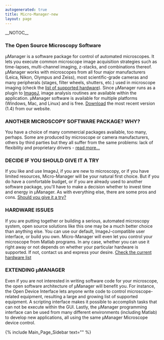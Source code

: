 ```yaml
---
autogenerated: true
title: Micro-Manager-new
layout: page
---
```


\_\_NOTOC\_\_

### The Open Source Microscopy Software

μManager is a software package for control of automated microscopes. It
lets you execute common microscope image acquisition strategies such as
time-lapses, multi-channel imaging, z-stacks, and combinations thereof.
μManager works with microscopes from all four major manufacturers
(Leica, Nikon, Olympus and Zeiss), most scientific-grade cameras and
many peripherals (stages, filter wheels, shutters, etc.) used in
microscope imaging (check the [list of supported
hardware](Device_Support "wikilink")). Since μManager runs as a plugin
to [ImageJ](http://rsb.info.nih.gov/ij/), image analysis routines are
available within the application. μManager software is available for
multiple platforms (Windows, Mac, and Linux) and is free.
[Download](Download_Micro-Manager_Latest_Release "wikilink") the most
recent version (1.4) from our website.

### ANOTHER MICROSCOPY SOFTWARE PACKAGE? WHY?

You have a choice of many commercial packages available, too many,
perhaps. Some are produced by microscope or camera manufacturers, others
by third parties but they all suffer from the same problems: lack of
flexibility and proprietary drivers - [read
more...](http://valelab.ucsf.edu/~MM/MMwiki/index.php/Why_Micro-Manager%3F)

### DECIDE IF YOU SHOULD GIVE IT A TRY

If you like and use ImageJ, if you are new to microscopy, or if you have
limited resources, Micro-Manager will be your natural first choice. But
if you do have a comfortable budget, or if you are already used to
another software package, you'll have to make a decision whether to
invest time and energy in μManager. As with everything else, there are
some pros and cons. [Should you give it a
try?](http://valelab.ucsf.edu/~MM/MMwiki/index.php/Who_should_use_Micro-Manager)

### HARDWARE ISSUES

If you are putting together or building a serious, automated microscopy
system, open source solutions like this one may be a much better choice
than anything else. You can use our default, ImageJ-compatible user
interface, or build you own. Micro-Manager will even let you control
your microscope from Matlab programs. In any case, whether you can use
it right away or not depends on whether your particular hardware is
supported. If not, contact us and express your desire. [Check the
current hardware
list](http://valelab.ucsf.edu/~MM/MMwiki/index.php/Device_Support)

### EXTENDING μMANAGER

Even if you are not interested in writing software code for your
microscope, the open software architecture of μManager will benefit you.
For instance, the Open Device Interface lets anyone write code to
control microscope-related equipment, resulting a large and growing list
of supported equipment. A scripting interface makes it possible to
accomplish tasks that can not be execute within the GUI. Lastly, the
μManager programming interface can be used from many different
environments (including Matlab) to develop new applications, all using
the same μManager Microscope device control.

{% include Main_Page_Sidebar text="" %}
